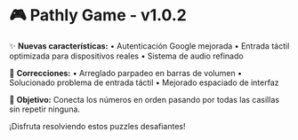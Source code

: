 # 🎮 Pathly Game - v1.0.2

✨ **Nuevas características:**
• Autenticación Google mejorada
• Entrada táctil optimizada para dispositivos reales
• Sistema de audio refinado

🔧 **Correcciones:**
• Arreglado parpadeo en barras de volumen
• Solucionado problema de entrada táctil
• Mejorado espaciado de interfaz

🎯 **Objetivo:** Conecta los números en orden pasando por todas las casillas sin repetir ninguna.

¡Disfruta resolviendo estos puzzles desafiantes! 